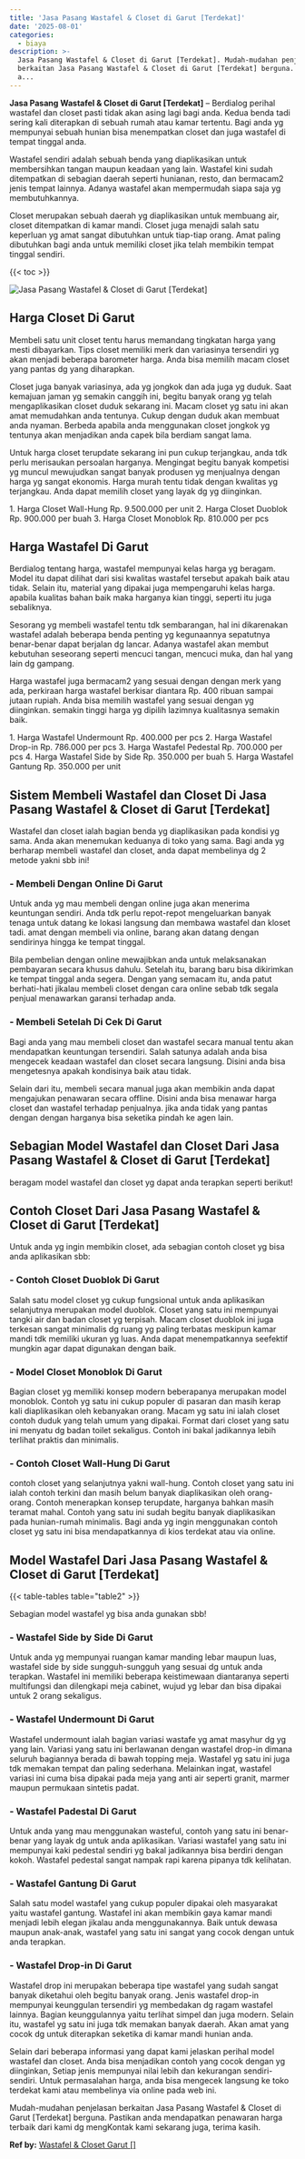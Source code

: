 ```yaml
---
title: 'Jasa Pasang Wastafel & Closet di Garut [Terdekat]'
date: '2025-08-01'
categories:
  - biaya
description: >-
  Jasa Pasang Wastafel & Closet di Garut [Terdekat]. Mudah-mudahan penjelasan
  berkaitan Jasa Pasang Wastafel & Closet di Garut [Terdekat] berguna. Pastikan
  a...
---
```


**Jasa Pasang Wastafel & Closet di Garut \[Terdekat\]** – Berdialog perihal wastafel dan closet pasti tidak akan asing lagi bagi anda. Kedua benda tadi sering kali diterapkan di sebuah rumah atau kamar tertentu. Bagi anda yg mempunyai sebuah hunian bisa menempatkan closet dan juga wastafel di tempat tinggal anda.

Wastafel sendiri adalah sebuah benda yang diaplikasikan untuk membersihkan tangan maupun keadaan yang lain. Wastafel kini sudah ditempatkan di sebagian daerah seperti hunianan, resto, dan bermacam2 jenis tempat lainnya. Adanya wastafel akan mempermudah siapa saja yg membutuhkannya.

Closet merupakan sebuah daerah yg diaplikasikan untuk membuang air, closet ditempatkan di kamar mandi. Closet juga menajdi salah satu keperluan yg amat sangat dibutuhkan untuk tiap-tiap orang. Amat paling dibutuhkan bagi anda untuk memiliki closet jika telah membikin tempat tinggal sendiri.

{{< toc >}}

![Jasa Pasang Wastafel & Closet di Garut [Terdekat]](/images/wastafel-closet-murah03.png)

## Harga Closet Di Garut

Membeli satu unit closet tentu harus memandang tingkatan harga yang mesti dibayarkan. Tips closet memiliki merk dan variasinya tersendiri yg akan menjadi beberapa barometer harga. Anda bisa memilih macam closet yang pantas dg yang diharapkan.

Closet juga banyak variasinya, ada yg jongkok dan ada juga yg duduk. Saat kemajuan jaman yg semakin canggih ini, begitu banyak orang yg telah mengaplikasikan closet duduk sekarang ini. Macam closet yg satu ini akan amat memudahkan anda tentunya. Cukup dengan duduk akan membuat anda nyaman. Berbeda apabila anda menggunakan closet jongkok yg tentunya akan menjadikan anda capek bila berdiam sangat lama.

Untuk harga closet terupdate sekarang ini pun cukup terjangkau, anda tdk perlu merisaukan persoalan harganya. Mengingat begitu banyak kompetisi yg muncul mewujudkan sangat banyak produsen yg menjualnya dengan harga yg sangat ekonomis. Harga murah tentu tidak dengan kwalitas yg terjangkau. Anda dapat memilih closet yang layak dg yg diinginkan.

1\. Harga Closet Wall-Hung Rp. 9.500.000 per unit 2. Harga Closet Duoblok Rp. 900.000 per buah 3. Harga Closet Monoblok Rp. 810.000 per pcs

## Harga Wastafel Di Garut

Berdialog tentang harga, wastafel mempunyai kelas harga yg beragam. Model itu dapat dilihat dari sisi kwalitas wastafel tersebut apakah baik atau tidak. Selain itu, material yang dipakai juga mempengaruhi kelas harga. apabila kualitas bahan baik maka harganya kian tinggi, seperti itu juga sebaliknya.

Sesorang yg membeli wastafel tentu tdk sembarangan, hal ini dikarenakan wastafel adalah beberapa benda penting yg kegunaannya sepatutnya benar-benar dapat berjalan dg lancar. Adanya wastafel akan membut kebutuhan seseorang seperti mencuci tangan, mencuci muka, dan hal yang lain dg gampang.

Harga wastafel juga bermacam2 yang sesuai dengan dengan merk yang ada, perkiraan harga wastafel berkisar diantara Rp. 400 ribuan sampai jutaan rupiah. Anda bisa memilih wastafel yang sesuai dengan yg diinginkan. semakin tinggi harga yg dipilih lazimnya kualitasnya semakin baik.

1\. Harga Wastafel Undermount Rp. 400.000 per pcs 2. Harga Wastafel Drop-in Rp. 786.000 per pcs 3. Harga Wastafel Pedestal Rp. 700.000 per pcs 4. Harga Wastafel Side by Side Rp. 350.000 per buah 5. Harga Wastafel Gantung Rp. 350.000 per unit

## Sistem Membeli Wastafel dan Closet Di Jasa Pasang Wastafel & Closet di Garut \[Terdekat\]

Wastafel dan closet ialah bagian benda yg diaplikasikan pada kondisi yg sama. Anda akan menemukan keduanya di toko yang sama. Bagi anda yg berharap membeli wastafel dan closet, anda dapat membelinya dg 2 metode yakni sbb ini!

### \- Membeli Dengan Online Di Garut

Untuk anda yg mau membeli dengan online juga akan menerima keuntungan sendiri. Anda tdk perlu repot-repot mengeluarkan banyak tenaga untuk datang ke lokasi langsung dan membawa wastafel dan kloset tadi. amat dengan membeli via online, barang akan datang dengan sendirinya hingga ke tempat tinggal.

Bila pembelian dengan online mewajibkan anda untuk melaksanakan pembayaran secara khusus dahulu. Setelah itu, barang baru bisa dikirimkan ke tempat tinggal anda segera. Dengan yang semacam itu, anda patut berhati-hati jikalau membeli closet dengan cara online sebab tdk segala penjual menawarkan garansi terhadap anda.

### \- Membeli Setelah Di Cek Di Garut

Bagi anda yang mau membeli closet dan wastafel secara manual tentu akan mendapatkan keuntungan tersendiri. Salah satunya adalah anda bisa mengecek keadaan wastafel dan closet secara langsung. Disini anda bisa mengetesnya apakah kondisinya baik atau tidak.

Selain dari itu, membeli secara manual juga akan membikin anda dapat mengajukan penawaran secara offline. Disini anda bisa menawar harga closet dan wastafel terhadap penjualnya. jika anda tidak yang pantas dengan dengan harganya bisa seketika pindah ke agen lain.

## Sebagian Model Wastafel dan Closet Dari Jasa Pasang Wastafel & Closet di Garut \[Terdekat\]

beragam model wastafel dan closet yg dapat anda terapkan seperti berikut!

## Contoh Closet Dari Jasa Pasang Wastafel & Closet di Garut \[Terdekat\]

Untuk anda yg ingin membikin closet, ada sebagian contoh closet yg bisa anda aplikasikan sbb:

### \- Contoh Closet Duoblok Di Garut

Salah satu model closet yg cukup fungsional untuk anda aplikasikan selanjutnya merupakan model duoblok. Closet yang satu ini mempunyai tangki air dan badan closet yg terpisah. Macam closet duoblok ini juga terkesan sangat minimalis dg ruang yg paling terbatas meskipun kamar mandi tdk memiliki ukuran yg luas. Anda dapat menempatkannya seefektif mungkin agar dapat digunakan dengan baik.

### \- Model Closet Monoblok Di Garut

Bagian closet yg memiliki konsep modern beberapanya merupakan model monoblok. Contoh yg satu ini cukup populer di pasaran dan masih kerap kali diaplikasikan oleh kebanyakan orang. Macam yg satu ini ialah closet contoh duduk yang telah umum yang dipakai. Format dari closet yang satu ini menyatu dg badan toilet sekaligus. Contoh ini bakal jadikannya lebih terlihat praktis dan minimalis.

### \- Contoh Closet Wall-Hung Di Garut

contoh closet yang selanjutnya yakni wall-hung. Contoh closet yang satu ini ialah contoh terkini dan masih belum banyak diaplikasikan oleh orang-orang. Contoh menerapkan konsep terupdate, harganya bahkan masih teramat mahal. Contoh yang satu ini sudah begitu banyak diaplikasikan pada hunian-rumah minimalis. Bagi anda yg ingin menggunakan contoh closet yg satu ini bisa mendapatkannya di kios terdekat atau via online.

## Model Wastafel Dari Jasa Pasang Wastafel & Closet di Garut \[Terdekat\]

{{< table-tables table="table2" >}}

Sebagian model wastafel yg bisa anda gunakan sbb!

### \- Wastafel Side by Side Di Garut

Untuk anda yg mempunyai ruangan kamar manding lebar maupun luas, wastafel side by side sungguh-sungguh yang sesuai dg untuk anda terapkan. Wastafel ini memiliki beberapa keistimewaan diantaranya seperti multifungsi dan dilengkapi meja cabinet, wujud yg lebar dan bisa dipakai untuk 2 orang sekaligus.

### \- Wastafel Undermount Di Garut

Wastafel undermount ialah bagian variasi wastafe yg amat masyhur dg yg yang lain. Variasi yang satu ini berlawanan dengan wastafel drop-in dimana seluruh bagiannya berada di bawah topping meja. Wastafel yg satu ini juga tdk memakan tempat dan paling sederhana. Melainkan ingat, wastafel variasi ini cuma bisa dipakai pada meja yang anti air seperti granit, marmer maupun permukaan sintetis padat.

### \- Wastafel Padestal Di Garut

Untuk anda yang mau menggunakan wasteful, contoh yang satu ini benar-benar yang layak dg untuk anda aplikasikan. Variasi wastafel yang satu ini mempunyai kaki pedestal sendiri yg bakal jadikannya bisa berdiri dengan kokoh. Wastafel pedestal sangat nampak rapi karena pipanya tdk kelihatan.

### \- Wastafel Gantung Di Garut

Salah satu model wastafel yang cukup populer dipakai oleh masyarakat yaitu wastafel gantung. Wastafel ini akan membikin gaya kamar mandi menjadi lebih elegan jikalau anda menggunakannya. Baik untuk dewasa maupun anak-anak, wastafel yang satu ini sangat yang cocok dengan untuk anda terapkan.

### \- Wastafel Drop-in Di Garut

Wastafel drop ini merupakan beberapa tipe wastafel yang sudah sangat banyak diketahui oleh begitu banyak orang. Jenis wastafel drop-in mempunyai keunggulan tersendiri yg membedakan dg ragam wastafel lainnya. Bagian keunggulannya yaitu terlihat simpel dan juga modern. Selain itu, wastafel yg satu ini juga tdk memakan banyak daerah. Akan amat yang cocok dg untuk diterapkan seketika di kamar mandi hunian anda.

Selain dari beberapa informasi yang dapat kami jelaskan perihal model wastafel dan closet. Anda bisa menjadikan contoh yang cocok dengan yg diinginkan, Setiap jenis mempunyai nilai lebih dan kekurangan sendiri-sendiri. Untuk permasalahan harga, anda bisa mengecek langsung ke toko terdekat kami atau membelinya via online pada web ini.

Mudah-mudahan penjelasan berkaitan Jasa Pasang Wastafel & Closet di Garut \[Terdekat\] berguna. Pastikan anda mendapatkan penawaran harga terbaik dari kami dg mengKontak kami sekarang juga, terima kasih.

**Ref by:** [Wastafel & Closet Garut []](https://id.wikipedia.org/wiki/Wastafel)

